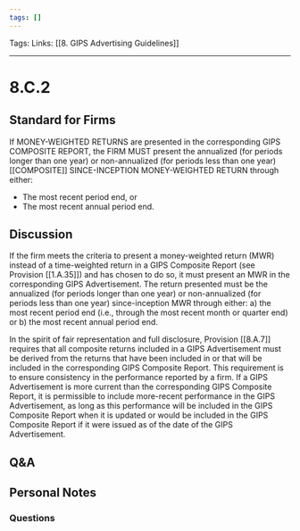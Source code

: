 ```yaml
---
tags: []
---
```

Tags:
Links: [[8. GIPS Advertising Guidelines]]
___
# 8.C.2
## Standard for Firms
If MONEY-WEIGHTED RETURNS are presented in the corresponding GIPS COMPOSITE REPORT, the FIRM MUST present the annualized (for periods longer than one year) or non-annualized (for periods less than one year) [[COMPOSITE]] SINCE-INCEPTION MONEY-WEIGHTED RETURN through either:
- The most recent period end, or
- The most recent annual period end.
## Discussion
If the firm meets the criteria to present a money-weighted return (MWR) instead of a time-weighted return in a GIPS Composite Report (see Provision [[1.A.35]]) and has chosen to do so, it must present an MWR in the corresponding GIPS Advertisement. The return presented must be the annualized (for periods longer than one year) or non-annualized (for periods less than one year) since-inception MWR through either: a) the most recent period end (i.e., through the most recent month or quarter end) or b) the most recent annual period end.

In the spirit of fair representation and full disclosure, Provision [[8.A.7]] requires that all composite returns included in a GIPS Advertisement must be derived from the returns that have been included in or that will be included in the corresponding GIPS Composite Report. This requirement is to ensure consistency in the performance reported by a firm. If a GIPS Advertisement is more current than the corresponding GIPS Composite Report, it is permissible to include more-recent performance in the GIPS Advertisement, as long as this performance will be included in the GIPS Composite Report when it is updated or would be included in the GIPS Composite Report if it were issued as of the date of the GIPS Advertisement.
## Q&A

## Personal Notes

### Questions